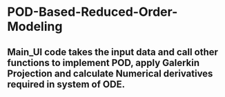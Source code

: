 # POD-Based-Reduced-Order-Modeling

## Main_UI code takes the input data and call other functions to implement POD, apply Galerkin Projection and calculate Numerical derivatives required in system of ODE.
